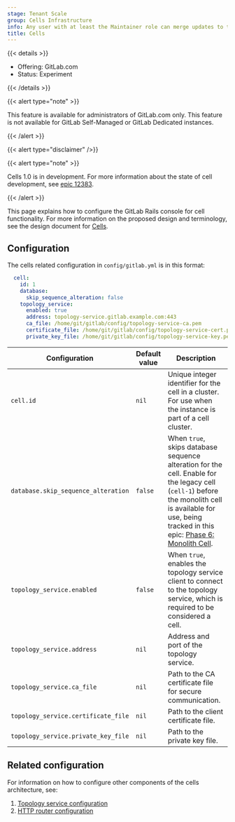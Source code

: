 ```yaml
---
stage: Tenant Scale
group: Cells Infrastructure
info: Any user with at least the Maintainer role can merge updates to this content. For details, see https://docs.gitlab.com/ee/development/development_processes.html#development-guidelines-review.
title: Cells
---
```


{{< details >}}

- Offering: GitLab.com
- Status: Experiment

{{< /details >}}

{{< alert type="note" >}}

This feature is available for administrators of GitLab.com only. This feature is not available for GitLab Self-Managed or GitLab Dedicated instances.

{{< /alert >}}

{{< alert type="disclaimer" />}}

{{< alert type="note" >}}

Cells 1.0 is in development. For more information about the state of cell development, see [epic 12383](https://gitlab.com/groups/gitlab-org/-/epics/12383).

{{< /alert >}}

This page explains how to configure the GitLab Rails console for cell functionality. For more information on the proposed design and terminology, see the design document for [Cells](https://handbook.gitlab.com/handbook/engineering/architecture/design-documents/cells/).

## Configuration

The cells related configuration in `config/gitlab.yml` is in this format:

```yaml
  cell:
    id: 1
    database:
      skip_sequence_alteration: false
    topology_service:
      enabled: true
      address: topology-service.gitlab.example.com:443
      ca_file: /home/git/gitlab/config/topology-service-ca.pem
      certificate_file: /home/git/gitlab/config/topology-service-cert.pem
      private_key_file: /home/git/gitlab/config/topology-service-key.pem
```

| Configuration | Default value | Description                                                                                                                               |
| ------ |---------------|-------------------------------------------------------------------------------------------------------------------------------------|
| `cell.id` | `nil`         | Unique integer identifier for the cell in a cluster. For use when the instance is part of a cell cluster. |
| `database.skip_sequence_alteration` | `false`       | When `true`, skips database sequence alteration for the cell. Enable for the legacy cell (`cell-1`) before the monolith cell is available for use, being tracked in this epic: [Phase 6: Monolith Cell](https://gitlab.com/groups/gitlab-org/-/epics/14513). |
| `topology_service.enabled` | `false`       | When `true`, enables the topology service client to connect to the topology service, which is required to be considered a cell. |
| `topology_service.address` | `nil`         | Address and port of the topology service.                                                                                                        |
| `topology_service.ca_file` | `nil`         | Path to the CA certificate file for secure communication.                                                                                                        |
| `topology_service.certificate_file` | `nil`         | Path to the client certificate file.                                                                                                        |
| `topology_service.private_key_file` | `nil`         | Path to the private key file.                                                                                                        |

## Related configuration

For information on how to configure other components of the cells architecture, see:

1. [Topology service configuration](https://gitlab.com/gitlab-org/cells/topology-service/-/blob/main/docs/config.md?ref_type=heads)
1. [HTTP router configuration](https://gitlab.com/gitlab-org/cells/http-router/-/blob/main/docs/config.md?ref_type=heads)
